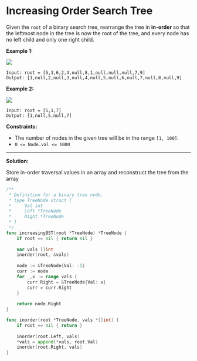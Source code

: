 # Increasing Order Search Tree

Given the  `root`  of a binary search tree, rearrange the tree in  **in-order**  so that the leftmost node in the tree is now the root of the tree, and every node has no left child and only one right child.

**Example 1:**

![](https://assets.leetcode.com/uploads/2020/11/17/ex1.jpg)

    Input: root = [5,3,6,2,4,null,8,1,null,null,null,7,9]
    Output: [1,null,2,null,3,null,4,null,5,null,6,null,7,null,8,null,9]

**Example 2:**

![](https://assets.leetcode.com/uploads/2020/11/17/ex2.jpg)

    Input: root = [5,1,7]
    Output: [1,null,5,null,7]

**Constraints:**

-   The number of nodes in the given tree will be in the range  `[1, 100]`.
-   `0 <= Node.val <= 1000`

---

**Solution:**

Store in-order traversal values in an array and reconstruct the tree from the array

```go
/**
 * Definition for a binary tree node.
 * type TreeNode struct {
 *     Val int
 *     Left *TreeNode
 *     Right *TreeNode
 * }
 */
func increasingBST(root *TreeNode) *TreeNode {
    if root == nil { return nil }
    
    var vals []int
    inorder(root, &vals)
    
    node := &TreeNode{Val: -1}
    curr := node
    for _,v := range vals {
        curr.Right = &TreeNode{Val: v}
        curr = curr.Right
    }
    
    return node.Right
}

func inorder(root *TreeNode, vals *[]int) {
    if root == nil { return }
    
    inorder(root.Left, vals)
    *vals = append(*vals, root.Val)
    inorder(root.Right, vals)
}
```
